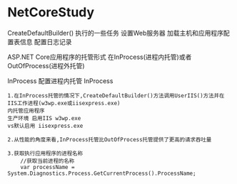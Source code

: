 # NetCoreStudy

CreateDefaultBuilder() 执行的一些任务
	设置Web服务器
	加载主机和应用程序配置表信息
	配置日志记录
	
ASP.NET Core应用程序的托管形式
	在InProcess(进程内托管)或者OutOfProcess(进程外托管)
	
InProcess
	配置进程内托管
	<PropertyGroup>
    <AspNetCoreHostingModel>InProcess</AspNetCoreHostingModel>
    </PropertyGroup>
	
	1.在InProcess托管的情况下,CreateDefaultBuilder()方法调用UserIIS()方法并在IIS工作进程(w3wp.exe或iisexpress.exe)
	内托管应用程序
	生产环境 启用IIS w3wp.exe
	vs默认启用 iisexpress.exe
	
	2.从性能的角度来看,InProcess托管比OutOfProcess托管提供了更高的请求吞吐量
	
	3.获取执行应用程序的进程名称
		//获取当前进程的名称
		var processName = System.Diagnostics.Process.GetCurrentProcess().ProcessName;
